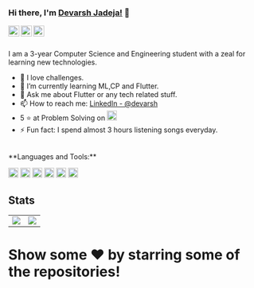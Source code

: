 ### Hi there, I'm [Devarsh Jadeja!](https://github.com/devarsh9) 👋


<a href="https://www.linkedin.com/in/devarsh-jadeja-177b281a4/">
  <img align="left" alt="Devarsh's Linkdein" width="22px" src="https://cdn.jsdelivr.net/npm/simple-icons@v3/icons/linkedin.svg" />
</a>
<a href="https://github.com/devarsh9">
  <img align="left" alt="Devarsh's Github" width="22px" src="https://cdn.jsdelivr.net/npm/simple-icons@v3/icons/github.svg" />
</a>
<a href="https://instagram.com/devarsh09/">
  <img align="left" alt="Devarsh's Instagram" width="22px" src="https://cdn.jsdelivr.net/npm/simple-icons@v3/icons/instagram.svg" />
</a>

<br/>
<br/>

I am a 3-year Computer Science and Engineering student with a zeal for learning new technologies.

- 🔭 I love challenges.
- 🌱 I’m currently learning ML,CP and Flutter.
- 💬 Ask me about Flutter or any tech related stuff.
- 📫 How to reach me: [LinkedIn - @devarsh](https://www.linkedin.com/in/devarsh-jadeja-177b281a4)
- 5 ⭐ at Problem Solving on 	<img alt="HackerRank" src="https://www.hackerrank.com/jadejadevarsh9?style=for-the-badge&logo=HackerRank&logoColor=white" height=20/> 
- ⚡ Fun fact:  I spend almost 3 hours listening songs everyday.



<br>
**Languages and Tools:**  

<img alt="Flutter" src="https://img.shields.io/badge/Flutter-%2302569B.svg?&style=for-the-badge&logo=Flutter&logoColor=white" height=20/> <img alt="Firebase" src="https://img.shields.io/badge/firebase-%23039BE5.svg?&style=for-the-badge&logo=firebase" height=20/> <img alt="Java" src="https://img.shields.io/badge/java-%23ED8B00.svg?&style=for-the-badge&logo=java&logoColor=white" height=20/> <img alt="JavaScript" src="https://img.shields.io/badge/javascript-%23323330.svg?&style=for-the-badge&logo=javascript&logoColor=%23F7DF1E" height=20/> <img alt="C++" src="https://img.shields.io/badge/c++-%2300599C.svg?&style=for-the-badge&logo=c%2B%2B&ogoColor=white" height=20/> <img alt="Python" src="https://img.shields.io/badge/python-%2314354C.svg?&style=for-the-badge&logo=python&logoColor=white" height=20/>


## Stats
<table border=0>
  <tr>
    <td><img align="center" src="https://github-readme-stats.vercel.app/api?username=devarsh9&show_icons=true&theme=radical" /></td>
    <td><img align="center" src="https://github-readme-stats.vercel.app/api/top-langs/?username=devarsh9&theme=radical" /></td>
  </tr>
</table>


# Show some ❤️ by starring some of the repositories!
